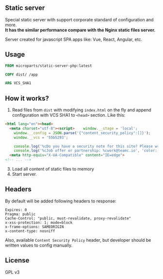Static server
-------------

Special static server with support corporate standard of configuration and more. <br>
**It has the similar performance compare with the Nginx static files server.**

Server created for javascript SPA apps like: Vue, React, Angular, etc.

## Usage

```Dockerfile
FROM microparts/static-server-php:latest

COPY dist/ /app

ARG VCS_SHA1
```

## How it works?

1. Read files from `dist` with modifying `index.html` on the fly and append
configuration with VCS SHA1 to `<head>` section. Like this:

```html
<html lang="en"><head>
  <meta charset="utf-8"><script>    window.__stage = 'local';
    window.__config = JSON.parse('{"content_security_policy":[]}');
    window.__vcs = '55b5293';

    console.log('%cDo you have a security note for this site? Please write a letter to us: %csecurity@teamc.io', 'color: #009688', 'color: #F44336');
    console.log('%cJob offer or partnership: %cwork@teamc.io', 'color: #009688', 'color: #F44336');</script>
  <meta http-equiv="X-UA-Compatible" content="IE=edge">
<!-- ... -->
```
3. Load all content of static files to memory
4. Start server.

## Headers

By default will be added following headers to response:
```http
Expires: 0
Pragma: public
Cache-Control: "public, must-revalidate, proxy-revalidate"
x-xss-protection: 1; mode=block
x-frame-options: SAMEORIGIN
x-content-type: nosniff
```

Also, available `Content Security Policy` header,
but developer should be written values to config manually.

## License

GPL v3
